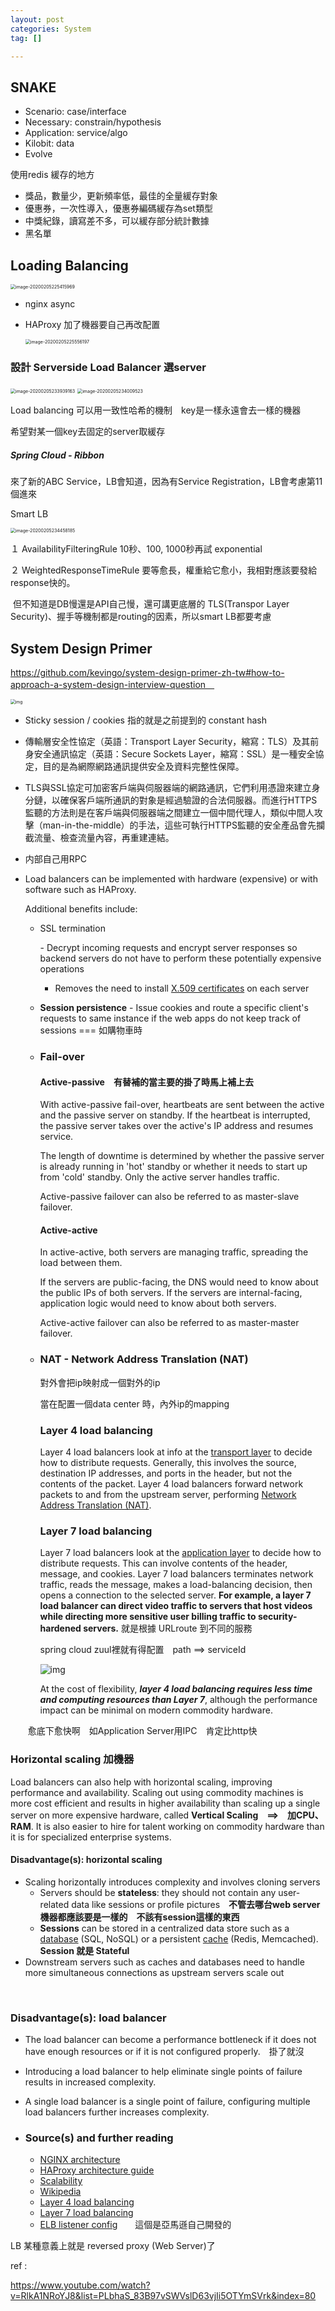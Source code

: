 ```yaml
---
layout: post
categories: System
tag: [] 

---
```


### 

## SNAKE

* Scenario: case/interface
* Necessary: constrain/hypothesis
* Application: service/algo
* Kilobit: data
* Evolve



使用redis 緩存的地方

* 獎品，數量少，更新頻率低，最佳的全量緩存對象
* 優惠券，一次性導入，優惠券編碼緩存為set類型
* 中獎紀錄，讀寫差不多，可以緩存部分統計數據
* 黑名單



## Loading Balancing

<img src="https://tva1.sinaimg.cn/large/00831rSTgy1gd3rkbx8ooj319y0acwkc.jpg" alt="image-20200205225415969" style="zoom:50%;" />

* nginx async

* HAProxy 加了機器要自己再改配置

  <img src="https://tva1.sinaimg.cn/large/006tNbRwgy1gblx1909c6j31c20i2h6v.jpg" alt="image-20200205225556197" style="zoom:50%;" />



### 設計 Serverside Load Balancer 選server

<img src="https://tva1.sinaimg.cn/large/006tNbRwgy1gblyao5twoj314a0jk7jx.jpg" alt="image-20200205233939163" style="zoom:50%;" />

<img src="https://tva1.sinaimg.cn/large/006tNbRwgy1gblyb6gizej314y0lik65.jpg" alt="image-20200205234009523" style="zoom:50%;" />

Load balancing 可以用一致性哈希的機制　key是一樣永遠會去一樣的機器

希望對某一個key去固定的server取緩存

##### Spring Cloud - Ribbon

來了新的ABC Service，LB會知道，因為有Service Registration，LB會考慮第11個進來

Smart LB

<img src="https://tva1.sinaimg.cn/large/006tNbRwgy1gblyg6va34j30z20pqgw1.jpg" alt="image-20200205234458185" style="zoom:50%;" />

１ AvailabilityFilteringRule 10秒、100, 1000秒再試 exponential

２ WeightedResponseTimeRule 要等愈長，權重給它愈小，我相對應該要發給response快的。

​    但不知道是DB慢還是API自己慢，還可講更底層的 TLS(Transpor Layer Security)、握手等機制都是routing的因素，所以smart LB都要考慮

## System Design Primer

https://github.com/kevingo/system-design-primer-zh-tw#how-to-approach-a-system-design-interview-question　



<img src="https://tva1.sinaimg.cn/large/006tNbRwgy1gblyxvhf3ij30sb0ixwfc.jpg" alt="img" style="zoom:48%;" />

* Sticky session / cookies 指的就是之前提到的 constant hash

* 傳輸層安全性協定（英語：Transport Layer Security，縮寫：TLS）及其前身安全通訊協定（英語：Secure Sockets Layer，縮寫：SSL）是一種安全協定，目的是為網際網路通訊提供安全及資料完整性保障。

* TLS與SSL協定可加密客戶端與伺服器端的網路通訊，它們利用憑證來建立身分鏈，以確保客戶端所通訊的對象是經過驗證的合法伺服器。而進行HTTPS監聽的方法則是在客戶端與伺服器端之間建立一個中間代理人，類似中間人攻擊（man-in-the-middle）的手法，這些可執行HTTPS監聽的安全產品會先攔截流量、檢查流量內容，再重建連結。

* 内部自己用RPC

* Load balancers can be implemented with hardware (expensive) or with software such as HAProxy.

  Additional benefits include:

  - SSL termination

     

    \- Decrypt incoming requests and encrypt server responses so backend servers do not have to perform these potentially expensive operations

    - Removes the need to install [X.509 certificates](https://en.wikipedia.org/wiki/X.509) on each server

  - **Session persistence** - Issue cookies and route a specific client's requests to same instance if the web apps do not keep track of sessions === 如購物車時

  - ### Fail-over

    #### Active-passive　有替補的當主要的掛了時馬上補上去

    With active-passive fail-over, heartbeats are sent between the active and the passive server on standby. If the heartbeat is interrupted, the passive server takes over the active's IP address and resumes service.

    The length of downtime is determined by whether the passive server is already running in 'hot' standby or whether it needs to start up from 'cold' standby. Only the active server handles traffic.

    Active-passive failover can also be referred to as master-slave failover.

    #### Active-active

    In active-active, both servers are managing traffic, spreading the load between them.

    If the servers are public-facing, the DNS would need to know about the public IPs of both servers. If the servers are internal-facing, application logic would need to know about both servers.

    Active-active failover can also be referred to as master-master failover.

    

  - ### NAT - Network Address Translation (NAT) 

    對外會把ip映射成一個對外的ip

    當在配置一個data center 時，內外ip的mapping

    ### Layer 4 load balancing

    Layer 4 load balancers look at info at the [transport layer](https://github.com/kevingo/system-design-primer-zh-tw#communication) to decide how to distribute requests. Generally, this involves the source, destination IP addresses, and ports in the header, but not the contents of the packet. Layer 4 load balancers forward network packets to and from the upstream server, performing [Network Address Translation (NAT)](https://www.nginx.com/resources/glossary/layer-4-load-balancing/).

    ### Layer 7 load balancing

    Layer 7 load balancers look at the [application layer](https://github.com/kevingo/system-design-primer-zh-tw#communication) to decide how to distribute requests. This can involve contents of the header, message, and cookies. Layer 7 load balancers terminates network traffic, reads the message, makes a load-balancing decision, then opens a connection to the selected server. **For example, a layer 7 load balancer can direct video traffic to servers that host videos while directing more sensitive user billing traffic to security-hardened servers.** 
    就是根據 URLroute 到不同的服務

    spring cloud zuul裡就有得配置　path ==> serviceId 

    

    <img src="https://camo.githubusercontent.com/1d761d5688d28ce1fb12a0f1c8191bca96eece4c/687474703a2f2f692e696d6775722e636f6d2f354b656f6351732e6a7067" alt="img"  />

    At the cost of flexibility, ***layer 4 load balancing requires less time and computing resources than Layer 7***, although the performance impact can be minimal on modern commodity hardware.

  ​		愈底下愈快啊　如Application Server用IPC　肯定比http快



### Horizontal scaling	 加機器

Load balancers can also help with horizontal scaling, improving performance and availability. Scaling out using commodity machines is more cost efficient and results in higher availability than scaling up a single server on more expensive hardware, called **Vertical Scaling　==>　加CPU、RAM**. It is also easier to hire for talent working on commodity hardware than it is for specialized enterprise systems.

#### Disadvantage(s): horizontal scaling

- Scaling horizontally introduces complexity and involves cloning servers
  - Servers should be **stateless**: they should not contain any user-related data like sessions or profile pictures　**不管去哪台web server機器都應該要是一樣的　不該有session這樣的東西**
  - **Sessions** can be stored in a centralized data store such as a [database](https://github.com/kevingo/system-design-primer-zh-tw#database) (SQL, NoSQL) or a persistent [cache](https://github.com/kevingo/system-design-primer-zh-tw#cache) (Redis, Memcached). **Session 就是 Stateful**
- Downstream servers such as caches and databases need to handle more simultaneous connections as upstream servers scale out

​		

### Disadvantage(s): load balancer

- The load balancer can become a performance bottleneck if it does not have enough resources or if it is not configured properly.　掛了就沒

- Introducing a load balancer to help eliminate single points of failure results in increased complexity.

  

- A single load balancer is a single point of failure, configuring multiple load balancers further increases complexity.

- ### Source(s) and further reading

  - [NGINX architecture](https://www.nginx.com/blog/inside-nginx-how-we-designed-for-performance-scale/)
  - [HAProxy architecture guide](http://www.haproxy.org/download/1.2/doc/architecture.txt)
  - [Scalability](http://www.lecloud.net/post/7295452622/scalability-for-dummies-part-1-clones)
  - [Wikipedia](https://en.wikipedia.org/wiki/Load_balancing_(computing))
  - [Layer 4 load balancing](https://www.nginx.com/resources/glossary/layer-4-load-balancing/)
  - [Layer 7 load balancing](https://www.nginx.com/resources/glossary/layer-7-load-balancing/)
  - [ELB listener config](http://docs.aws.amazon.com/elasticloadbalancing/latest/classic/elb-listener-config.html)　　這個是亞馬遜自己開發的



LB 某種意義上就是 reversed proxy (Web Server)了



ref : 

https://www.youtube.com/watch?v=RlkA1NRoYJ8&list=PLbhaS_83B97vSWVslD63vjIi5OTYmSVrk&index=80